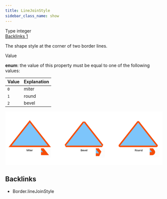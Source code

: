 ```yaml
---
title: LineJoinStyle
sidebar_class_name: show
---
```


<div className="section-badges">

<div className="badge type">
        <span className="label">Type</span>
        <span className="value">integer</span>
      </div>

<a href="#backlinks" className="badge backlinks">
          <span className="label">Backlinks</span>
          <span className="value">1</span>
        </a>

</div>

The shape style at the corner of two border lines.

<div className="property-item">

Value

<div className="value-description">

**enum**: the value of this property must be equal to one of the following values:

| Value | Explanation                                   |
| :---- | :-------------------------------------------- |
| `0`   | <div className="enum-description">miter</div> |
| `1`   | <div className="enum-description">round</div> |
| `2`   | <div className="enum-description">bevel</div> |

</div>

</div>

<div className="property-item">

<p></p>

<div className="property-images">

<img src="/img/vector/Border/lineJoin.png" alt="" />

</div>

</div>

<div id="backlinks" className="section-backlinks">

<div className="backlinks-title"><h2>Backlinks</h2></div>

<ul className="backlinks-list">

<li className="backlink">
      <Link to='/specs/vectorgraphics/border#linejoinstyle'>Border.lineJoinStyle</Link>
      </li>

</ul>

</div>
